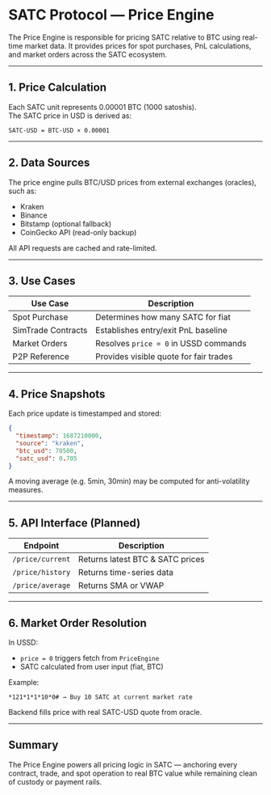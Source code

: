 
# SATC Protocol — Price Engine

The Price Engine is responsible for pricing SATC relative to BTC using real-time market data. It provides prices for spot purchases, PnL calculations, and market orders across the SATC ecosystem.

---

## 1. Price Calculation

Each SATC unit represents 0.00001 BTC (1000 satoshis).  
The SATC price in USD is derived as:

```
SATC-USD = BTC-USD × 0.00001
```

---

## 2. Data Sources

The price engine pulls BTC/USD prices from external exchanges (oracles), such as:

- Kraken
- Binance
- Bitstamp (optional fallback)
- CoinGecko API (read-only backup)

All API requests are cached and rate-limited.

---

## 3. Use Cases

| Use Case             | Description                            |
|----------------------|----------------------------------------|
| Spot Purchase        | Determines how many SATC for fiat      |
| SimTrade Contracts   | Establishes entry/exit PnL baseline    |
| Market Orders        | Resolves `price = 0` in USSD commands  |
| P2P Reference        | Provides visible quote for fair trades |

---

## 4. Price Snapshots

Each price update is timestamped and stored:

```json
{
  "timestamp": 1687210000,
  "source": "kraken",
  "btc_usd": 70500,
  "satc_usd": 0.705
}
```

A moving average (e.g. 5min, 30min) may be computed for anti-volatility measures.

---

## 5. API Interface (Planned)

| Endpoint              | Description                      |
|-----------------------|----------------------------------|
| `/price/current`      | Returns latest BTC & SATC prices |
| `/price/history`      | Returns time-series data         |
| `/price/average`      | Returns SMA or VWAP              |

---

## 6. Market Order Resolution

In USSD:
- `price = 0` triggers fetch from `PriceEngine`
- SATC calculated from user input (fiat, BTC)

Example:

```text
*121*1*1*10*0# → Buy 10 SATC at current market rate
```

Backend fills price with real SATC-USD quote from oracle.

---

## Summary

The Price Engine powers all pricing logic in SATC — anchoring every contract, trade, and spot operation to real BTC value while remaining clean of custody or payment rails.
